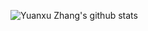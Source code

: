 ![Yuanxu Zhang's github stats](https://github-readme-stats.vercel.app/api?username=zyx898&show_icons=true&theme=radical&count_private=true)
